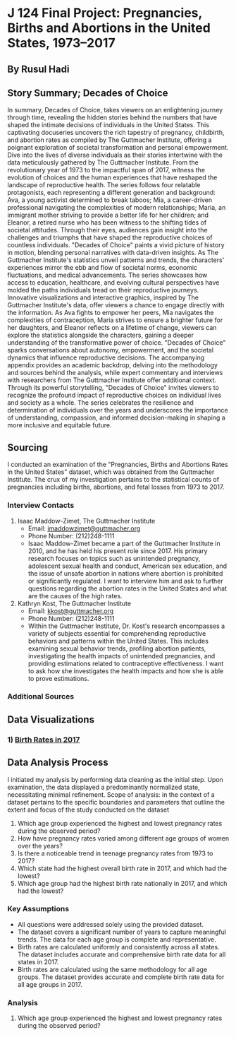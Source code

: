 <h1> J 124 Final Project: Pregnancies, Births and Abortions in the United States, 1973–2017

<h2> By Rusul Hadi</h2>
<h2> Story Summary; Decades of Choice </h2>

In summary, Decades of Choice, takes viewers on an enlightening journey through time, revealing the hidden stories behind the numbers that have shaped the intimate decisions of individuals in the United States. This captivating docuseries uncovers the rich tapestry of pregnancy, childbirth, and abortion rates as compiled by The Guttmacher Institute, offering a poignant exploration of societal transformation and personal empowerment.
Dive into the lives of diverse individuals as their stories intertwine with the data meticulously gathered by The Guttmacher Institute. From the revolutionary year of 1973 to the impactful span of 2017, witness the evolution of choices and the human experiences that have reshaped the landscape of reproductive health.
The series follows four relatable protagonists, each representing a different generation and background: Ava, a young activist determined to break taboos; Mia, a career-driven professional navigating the complexities of modern relationships; Maria, an immigrant mother striving to provide a better life for her children; and Eleanor, a retired nurse who has been witness to the shifting tides of societal attitudes. Through their eyes, audiences gain insight into the challenges and triumphs that have shaped the reproductive choices of countless individuals.
"Decades of Choice" paints a vivid picture of history in motion, blending personal narratives with data-driven insights. As The Guttmacher Institute's statistics unveil patterns and trends, the characters' experiences mirror the ebb and flow of societal norms, economic fluctuations, and medical advancements. The series showcases how access to education, healthcare, and evolving cultural perspectives have molded the paths individuals tread on their reproductive journeys.
Innovative visualizations and interactive graphics, inspired by The Guttmacher Institute's data, offer viewers a chance to engage directly with the information. As Ava fights to empower her peers, Mia navigates the complexities of contraception, Maria strives to ensure a brighter future for her daughters, and Eleanor reflects on a lifetime of change, viewers can explore the statistics alongside the characters, gaining a deeper understanding of the transformative power of choice.
"Decades of Choice" sparks conversations about autonomy, empowerment, and the societal dynamics that influence reproductive decisions. The accompanying appendix provides an academic backdrop, delving into the methodology and sources behind the analysis, while expert commentary and interviews with researchers from The Guttmacher Institute offer additional context. Through its powerful storytelling, "Decades of Choice" invites viewers to recognize the profound impact of reproductive choices on individual lives and society as a whole. The series celebrates the resilience and determination of individuals over the years and underscores the importance of understanding, compassion, and informed decision-making in shaping a more inclusive and equitable future.

<h2>Sourcing</h2>
I conducted an examination of the "Pregnancies, Births and Abortions Rates in the United States" dataset, which was obtained from the Guttmacher Institute. The crux of my investigation pertains to the statistical counts of pregnancies including births, abortions, and fetal losses from 1973 to 2017.

### Interview Contacts
1) Isaac Maddow-Zimet, The Guttmacher Institute 
	* Email: imaddowzimet@guttmacher.org
	* Phone Number: (212)248-1111 
	* Isaac Maddow-Zimet became a part of the Guttmacher Institute in 2010, and he has held his present role since 2017. His primary research focuses on topics such as unintended pregnancy, adolescent sexual health and conduct, American sex education, and the issue of unsafe abortion in nations where abortion is prohibited or significantly regulated. I want to interview him and ask to further questions regarding the abortion rates in the United States and what are the causes of the high rates. 
2) Kathryn Kost, The Guttmacher Institute
	* Email: kkost@guttmacher.org
	* Phone Number: (212)248-1111
	* Within the Guttmacher Institute, Dr. Kost's research encompasses a variety of subjects essential for comprehending reproductive behaviors and patterns within the United States. This includes examining sexual behavior trends, profiling abortion patients, investigating the health impacts of unintended pregnancies, and providing estimations related to contraceptive effectiveness. I want to ask how she investigates the health impacts and how she is able to prove estimations. 

### Additional Sources 
<h2> Data Visualizations

### 1) [Birth Rates in 2017](https://www.datawrapper.de/_/1AgeA/)



 
## Data Analysis Process
I initiated my analysis by performing data cleaning as the initial step. Upon examination, the data displayed a predominantly normalized state, necessitating minimal refinement.
Scope of analysis: in the context of a dataset pertains to the specific boundaries and parameters that outline the extent and focus of the study conducted on the dataset

1. Which age group experienced the highest and lowest pregnancy rates during the observed period?
2. How have pregnancy rates varied among different age groups of women over the years?
3. Is there a noticeable trend in teenage pregnancy rates from 1973 to 2017?
4. Which state had the highest overall birth rate in 2017, and which had the lowest?
5. Which age group had the highest birth rate nationally in 2017, and which had the lowest?

### Key Assumptions
* All questions were addressed solely using the provided dataset.
* The dataset covers a significant number of years to capture meaningful trends. The data for each age group is complete and representative. 
* Birth rates are calculated uniformly and consistently across all states. The dataset includes accurate and comprehensive birth rate data for all states in 2017.
* Birth rates are calculated using the same methodology for all age groups. The dataset provides accurate and complete birth rate data for all age groups in 2017. 

### Analysis
1. Which age group experienced the highest and lowest pregnancy rates during the observed period?

